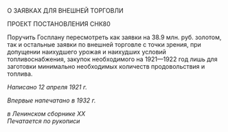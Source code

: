 О ЗАЯВКАХ ДЛЯ ВНЕШНЕЙ ТОРГОВЛИ

ПРОЕКТ ПОСТАНОВЛЕНИЯ СНК80

Поручить Госплану пересмотреть как заявки на 38.9 млн. руб. золотом, так и осталь­ные заявки по внешней торговле с точки зрения, при допущении наихудшего урожая и наихудших условий топливоснабжения, закупок необходимого на 1921—1922 год лишь для заготовки минимально необходимых количеств продовольствия и топлива.

_Написано 12 апреля 1921 г._

_Впервые напечатано в 1932 г._

_в Ленинском сборнике_ _XX_                                                                 _Печатается по рукописи_